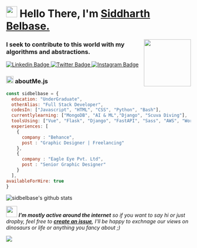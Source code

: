 # <img src="https://raw.githubusercontent.com/sidbelbase/sidbelbase/master/wave.gif" width="30px"> **Hello There, I'm [Siddharth Belbase.](https://sidbelbase.me)**

<img align="right" src="https://media.giphy.com/media/d31vTpVi1LAcDvdm/giphy.gif" width="128px" height="auto">

<h3 align="left"><strong>
I seek to contribute to this world with my algorithms and abstractions.</strong></h3>

<a target="_blank" href="https://linkedin.com/in/sidbelbase/">
<img src="https://img.shields.io/badge/-sidbelbase-blue?style=for-the-badge&logo=Linkedin&logoColor=white&link=https://linkedin.com/in/sidbelbase/" alt="Linkedin Badge">
</a>
<a target="_blank" href="https://twitter.com/sidbelbase">
<img src="https://img.shields.io/badge/sidbelbase-1ca0f1?style=for-the-badge&logo=twitter&logoColor=white&link=https://twitter.com/sidbelbase" alt="Twitter Badge">
</a>
<a target="_blank" href="https://instagram.com/sidbelbase/">
<img src="https://img.shields.io/badge/-sidbelbase-E1306C?style=for-the-badge&logo=Instagram&logoColor=white&link=https://instagram.com/sidbelbase/" alt="Instagram Badge">
</a>

<br>

###  <img src="https://media.giphy.com/media/ln7z2eWriiQAllfVcn/giphy.gif" height="20"> **aboutMe.js**

```javascript
const sidbelbase = {
  education: "UnderGraduate",
  otherAlias: "Full Stack Developer",
  codesIn: ["Javascript", "HTML", "CSS", "Python", "Bash"],
  currentlylearning: ["MongoDB", "AI & ML","Django", "Scuva Diving"],
  toolsUsing: ["Vue", "Flask", "Django", "FastAPI", "Sass", "AWS", "Wordpress", "Bootstrap", "Firebase", "Figma","Illustrator"],
  experiences: [
    {
      company : "Behance",
      post : "Graphic Designer | Freelancing"
    },
    {
      company : "Eagle Eye Pvt. Ltd",
      post : "Senior Graphic Designer"
    }
  ],
availableForHire: true
}
```

![sidbelbase's github stats](https://github-readme-stats.vercel.app/api?username=sidbelbase&bg_color=fafafa&hide_border=true&line_height=25&title_color=0c0c0d&text_color=141414&hide=["issues","prs"])

<img src="https://media.giphy.com/media/RhwkGhrlj3NVSOxWSN/giphy.gif" height="30"> <em><b>I'm mostly active around the internet</b> so if you want to say hi or just dropby, feel free to <a target="_blank" href="https://github.com/sidbelbase/sidbelbase/issues/new/choose"><strong> create an issue</strong></a>, I'll be happy to exchnage our views on dinosaurs or life or anything you fancy about ;)</b> </em>

![](https://visitor-badge.glitch.me/badge?page_id=sidbelbase)

